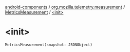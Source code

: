 [android-components](../../index.md) / [org.mozilla.telemetry.measurement](../index.md) / [MetricsMeasurement](index.md) / [&lt;init&gt;](./-init-.md)

# &lt;init&gt;

`MetricsMeasurement(snapshot: JSONObject)`